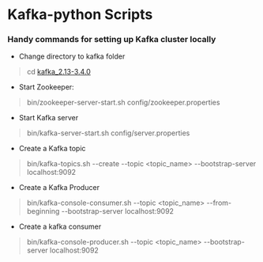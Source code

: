 # Kafka-python Scripts

### Handy commands for setting up Kafka cluster locally
- Change directory to kafka folder
> cd [kafka_2.13-3.4.0](kafka_2.13-3.4.0)
- Start Zookeeper:
> bin/zookeeper-server-start.sh config/zookeeper.properties 
- Start Kafka server
> bin/kafka-server-start.sh config/server.properties
- Create a Kafka topic
> bin/kafka-topics.sh --create --topic <topic_name> --bootstrap-server localhost:9092
- Create a Kafka Producer
>  bin/kafka-console-consumer.sh --topic <topic_name> --from-beginning --bootstrap-server localhost:9092
- Create a kafka consumer
> bin/kafka-console-producer.sh --topic <topic_name> --bootstrap-server localhost:9092